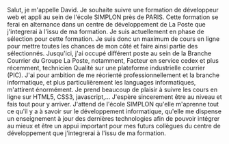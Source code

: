 Salut,
je m'appelle David.
Je souhaite suivre une formation de développeur web et appli au sein de l'école SIMPLON près de PARIS.
Cette formation se ferai en alternance dans un centre de développement de La Poste que j'integrerai à l'issu de ma formation.
Je suis actuellement en phase de sélection pour cette formation. Je suis donc un maximum de cours en ligne pour mettre toutes les chances de mon côté et faire ainsi partie des sélectionnés.
Jusqu'ici, j'ai occupé différent poste au sein de la Branche Courrier du Groupe La Poste, notamment, Facteur en service cedex et plus récemment, technicien Qualité sur une plateforme industrielle courrier (PIC).
J'ai pour ambition de me réorienté professionnellement et la branche informatique, et plus particulièrement les languages informatiques, m'attirent énormément. Je prend beaucoup de plaisir à suivre les cours en ligne sur HTML5, CSS3, javascript,...
J'espère sincerement être au niveau et fais tout pour y arriver.
J'attend de l'école SIMPLON qu'elle m'aprenne tout ce qu'il y a à savoir sur le développement informatique, qu'elle me dispense un enseignement à jour des dernières technologies afin de pouvoir intégrer au mieux et être un appui important pour mes futurs collègues du centre de développement que j'integrerai à l'issu de ma formation.
